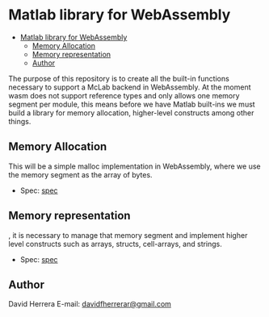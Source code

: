# Matlab library for WebAssembly
- [Matlab library for WebAssembly](#matlab-library-for-webassembly)
  * [Memory Allocation](#memory-allocation)
  * [Memory representation](#memory-representation)
  * [Author](#author)

The purpose of this repository is to create all the built-in functions necessary to support a McLab backend in WebAssembly. At the moment wasm does not support reference types and only allows one memory segment per module, this means before we have Matlab built-ins we must build a library for memory allocation, higher-level constructs among other things.

## Memory Allocation
This will be a simple malloc implementation in WebAssembly, where we use the memory segment as the array of bytes.
- Spec: [spec](./spec/memory_allocation.md)
## Memory representation
, it is necessary to manage that memory segment and implement higher level constructs such as arrays, structs, cell-arrays, and strings. 
- Spec: [spec](./spec/memory_representation.md)


## Author
David Herrera
E-mail: davidfherrerar@gmail.com
